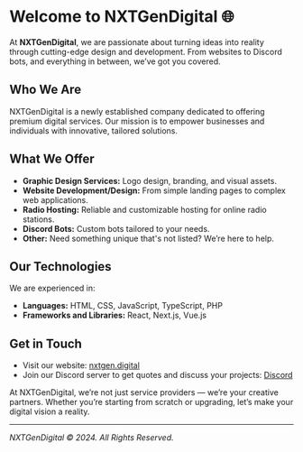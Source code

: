 # Welcome to NXTGenDigital 🌐

At **NXTGenDigital**, we are passionate about turning ideas into reality through cutting-edge design and development. From websites to Discord bots, and everything in between, we’ve got you covered.

## Who We Are
NXTGenDigital is a newly established company dedicated to offering premium digital services. Our mission is to empower businesses and individuals with innovative, tailored solutions.

## What We Offer
- **Graphic Design Services:** Logo design, branding, and visual assets.
- **Website Development/Design:** From simple landing pages to complex web applications.
- **Radio Hosting:** Reliable and customizable hosting for online radio stations.
- **Discord Bots:** Custom bots tailored to your needs.
- **Other:** Need something unique that's not listed? We’re here to help.

## Our Technologies
We are experienced in:
- **Languages:** HTML, CSS, JavaScript, TypeScript, PHP
- **Frameworks and Libraries:** React, Next.js, Vue.js

## Get in Touch
- Visit our website: [nxtgen.digital](https://nxtgen.digital)
- Join our Discord server to get quotes and discuss your projects: [Discord](#)

At NXTGenDigital, we’re not just service providers — we’re your creative partners. Whether you’re starting from scratch or upgrading, let’s make your digital vision a reality.

---
*NXTGenDigital © 2024. All Rights Reserved.*

